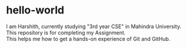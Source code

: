 # hello-world
I am Harshith, currently studying "3rd year CSE" in Mahindra University.<br>
This repository is for completing my Assignment.<br>
This helps me how to get a hands-on experience of Git and GitHub.<br>
